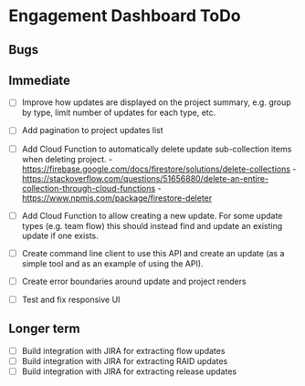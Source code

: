 # Engagement Dashboard ToDo

## Bugs


## Immediate

- [ ] Improve how updates are displayed on the project summary, e.g. group
      by type, limit number of updates for each type, etc.
- [ ] Add pagination to project updates list

- [ ] Add Cloud Function to automatically delete update sub-collection items
      when deleting project.
      - https://firebase.google.com/docs/firestore/solutions/delete-collections
      - https://stackoverflow.com/questions/51656880/delete-an-entire-collection-through-cloud-functions
      - https://www.npmjs.com/package/firestore-deleter

- [ ] Add Cloud Function to allow creating a new update. For some update types
      (e.g. team flow) this should instead find and update an existing update
      if one exists.
- [ ] Create command line client to use this API and create an update (as a
      simple tool and as an example of using the API).

- [ ] Create error boundaries around update and project renders
- [ ] Test and fix responsive UI

## Longer term

- [ ] Build integration with JIRA for extracting flow updates
- [ ] Build integration with JIRA for extracting RAID updates
- [ ] Build integration with JIRA for extracting release updates